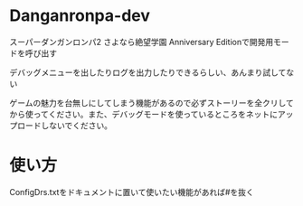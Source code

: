 # Danganronpa-dev
スーパーダンガンロンパ2 さよなら絶望学園 Anniversary Editionで開発用モードを呼び出す
 
デバッグメニューを出したりログを出力したりできるらしい、あんまり試してない
 
ゲームの魅力を台無しにしてしまう機能があるので必ずストーリーを全クリしてから使ってください。また、デバッグモードを使っているところをネットにアップロードしないでください。

# 使い方
ConfigDrs.txtをドキュメントに置いて使いたい機能があれば#を抜く
